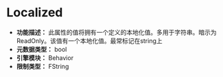 # Localized

- **功能描述：** 此属性的值将拥有一个定义的本地化值。多用于字符串。暗示为 ReadOnly。该值有一个本地化值。最常标记在string上
- **元数据类型：** bool
- **引擎模块：** Behavior
- **限制类型：** FString